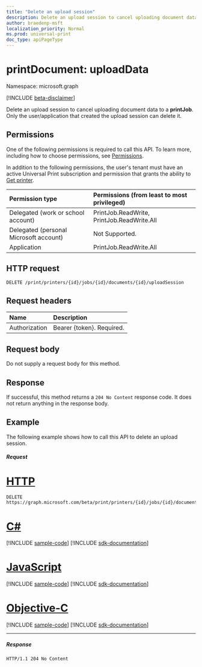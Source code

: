 ```yaml
---
title: "Delete an upload session"
description: Delete an upload session to cancel uploading document data to a print job.
author: braedenp-msft
localization_priority: Normal
ms.prod: universal-print
doc_type: apiPageType
---
```


# printDocument: uploadData

Namespace: microsoft.graph

[!INCLUDE [beta-disclaimer](../../includes/beta-disclaimer.md)]

Delete an upload session to cancel uploading document data to a **printJob**. Only the user/application that created the upload session can delete it.

## Permissions
One of the following permissions is required to call this API. To learn more, including how to choose permissions, see [Permissions](/graph/permissions-reference).

In addition to the following permissions, the user's tenant must have an active Universal Print subscription and permission that grants the ability to [Get printer](printer-get.md).

|Permission type | Permissions (from least to most privileged) |
|:---------------|:--------------------------------------------|
|Delegated (work or school account)| PrintJob.ReadWrite, PrintJob.ReadWrite.All |
|Delegated (personal Microsoft account)|Not Supported.|
|Application|PrintJob.ReadWrite.All|

## HTTP request
<!-- { "blockType": "ignored" } -->
```http
DELETE /print/printers/{id}/jobs/{id}/documents/{id}/uploadSession
```

## Request headers
| Name          | Description   |
|:--------------|:--------------|
| Authorization | Bearer {token}. Required. |

## Request body
Do not supply a request body for this method.

## Response
If successful, this method returns a `204 No Content` response code. It does not return anything in the response body.

## Example
The following example shows how to call this API to delete an upload session.
##### Request

# [HTTP](#tab/http)
<!-- {
  "blockType": "request",
  "name": "printdocument-put-uploadsession"
}-->
```http
DELETE https://graph.microsoft.com/beta/print/printers/{id}/jobs/{id}/documents/{id}/uploadSession
```
# [C#](#tab/csharp)
[!INCLUDE [sample-code](../includes/snippets/csharp/printdocument-uploaddata-csharp-snippets.md)]
[!INCLUDE [sdk-documentation](../includes/snippets/snippets-sdk-documentation-link.md)]

# [JavaScript](#tab/javascript)
[!INCLUDE [sample-code](../includes/snippets/javascript/printdocument-uploaddata-javascript-snippets.md)]
[!INCLUDE [sdk-documentation](../includes/snippets/snippets-sdk-documentation-link.md)]

# [Objective-C](#tab/objc)
[!INCLUDE [sample-code](../includes/snippets/objc/printdocument-uploaddata-objc-snippets.md)]
[!INCLUDE [sdk-documentation](../includes/snippets/snippets-sdk-documentation-link.md)]

---

##### Response

<!-- {
  "blockType": "response",
  "truncated": true
} -->
```http
HTTP/1.1 204 No Content
```